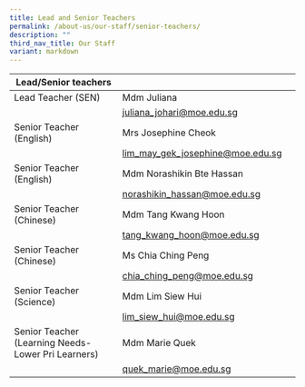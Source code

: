 ```yaml
---
title: Lead and Senior Teachers
permalink: /about-us/our-staff/senior-teachers/
description: ""
third_nav_title: Our Staff
variant: markdown
---
```

| Lead/Senior teachers|  |  |
| -------- | -------- | -------- |
| Lead Teacher (SEN)    | Mdm Juliana   |   |
|      | <a href="mailto:juliana_johari@moe.edu.sg">juliana_johari@moe.edu.sg</a>   |    |
| Senior Teacher (English)    | Mrs Josephine Cheok    |     |
|     | <a href="mailto:lim_may_gek_josephine@moe.edu.sg">lim_may_gek_josephine@moe.edu.sg</a>  |     |
| Senior Teacher (English)     |  Mdm Norashikin Bte Hassan    |     |
|      | <a href="mailto:norashikin_hassan@moe.edu.sg">norashikin_hassan@moe.edu.sg</a>    |
| Senior Teacher (Chinese)  | Mdm Tang Kwang Hoon   |     |
|      | <a href="mailto:tang_kwang_hoon@moe.edu.sg">tang_kwang_hoon@moe.edu.sg</a>  |     |
| Senior Teacher (Chinese)    |  Ms Chia Ching Peng  |     |
|      |<a href="mailto:chia_ching_peng@moe.edu.sg">chia_ching_peng@moe.edu.sg</a>   |     |
| Senior Teacher (Science)    | Mdm Lim Siew Hui  |     |
|   |<a href="mailto:lim_siew_hui@moe.edu.sg">lim_siew_hui@moe.edu.sg</a> |     |
| Senior Teacher (Learning Needs-Lower Pri Learners)     | Mdm Marie Quek  |     |
|      | <a href="mailto:quek_marie@moe.edu.sg">quek_marie@moe.edu.sg</a> |     |

